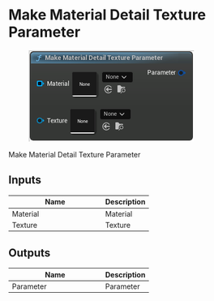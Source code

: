 # Make Material Detail Texture Parameter

<div align="left" data-full-width="false">

<figure><img src="../../../api/Material/Make_Material_Detail_Texture_Parameter.png" alt=""><figcaption></figcaption></figure>

</div>

Make Material Detail Texture Parameter

## Inputs

<table><thead><tr><th width="170">Name</th><th>Description</th></tr></thead><tbody><tr><td>Material</td><td>Material</td></tr><tr><td>Texture</td><td>Texture</td></tr></tbody></table>

## Outputs

<table><thead><tr><th width="170">Name</th><th>Description</th></tr></thead><tbody><tr><td>Parameter</td><td>Parameter</td></tr></tbody></table>
